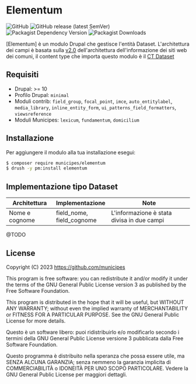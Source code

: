# Elementum

![GitHub](https://img.shields.io/github/license/municipes/elementum?style=for-the-badge)
![GitHub release (latest SemVer)](https://img.shields.io/github/v/release/municipes/elementum?sort=semver&style=for-the-badge)
![Packagist Dependency Version](https://img.shields.io/packagist/dependency-v/municipes/elementum/drupal/core-recommended?style=for-the-badge)
![Packagist Downloads](https://img.shields.io/packagist/dt/municipes/elementum?style=for-the-badge)

[Elementum] è un modulo Drupal che gestisce l'entità Dataset.
L'architettura dei campi è basata sulla [v2.0](https://docs.google.com/spreadsheets/d/1D4KbaA__xO9x_iBm08KvZASjrrFLYLKX/edit#gid=1529184526)
dell'architettura dell'informazione dei siti web dei comuni,
il content type che importa questo modulo è il [CT Dataset](https://docs.google.com/spreadsheets/d/1D4KbaA__xO9x_iBm08KvZASjrrFLYLKX/edit#gid=765739077)

## Requisiti
- Drupal: >= 10
- Profilo Drupal: `minimal`
- Moduli contrib: `field_group`, `focal_point`, `imce`, `auto_entitylabel`, `media_library`, `inline_entity_form`, `ui_patterns_field_formatters`, `viewsreference`
- Moduli Municipes: `lexicum`, `fundamentum`, `domicilium`

## Installazione
Per aggiungere il modulo alla tua installazione esegui:
```bash
$ composer require municipes/elementum
$ drush -y pm:install elementum
```

## Implementazione tipo Dataset
| Architettura                               | Implementazione                                              | Note                                                                                                                                     |
|--------------------------------------------|--------------------------------------------------------------|------------------------------------------------------------------------------------------------------------------------------------------|
| Nome e cognome                             | field_nome, <br/>field_cognome                               | L'informazione è stata divisa in due campi                                                                                               |
@TODO


## License

Copyright (C) 2023 https://github.com/municipes

This program is free software: you can redistribute it and/or modify it under the terms of the GNU General Public License version 3 as published by the Free Software Foundation.

This program is distributed in the hope that it will be useful, but WITHOUT ANY WARRANTY; without even the implied warranty of MERCHANTABILITY or FITNESS FOR A PARTICULAR PURPOSE. See the GNU General Public License for more details.

Questo è un software libero: puoi ridistribuirlo e/o modificarlo secondo i termini della GNU General Public License versione 3 pubblicata dalla Free Software Foundation.

Questo programma è distribuito nella speranza che possa essere utile, ma SENZA ALCUNA GARANZIA; senza nemmeno la garanzia implicita di COMMERCIABILITÀ o IDONEITÀ PER UNO SCOPO PARTICOLARE. Vedere la GNU General Public License per maggiori dettagli.
